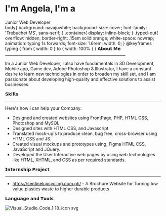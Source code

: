 <h1>I'm Angela, I'm a</h1>
<div class="container">
  <div class="typed-out"> Junior Web Developer</div></div>
body{
  background: navajowhite;
  background-size: cover;
  font-family: 'Trebuchet MS', sans-serif; 
}
.container{
  display: inline-block;
}
.typed-out{
  overflow: hidden;
  border-right: .15em solid orange;
  white-space: nowrap;
  animation: 
    typing 1s forwards;
  font-size: 1.6rem;
  width: 0;
}
@keyframes typing {
  from { width: 0 }
  to { width: 100% }
}
𝗔𝗯𝗼𝘂𝘁 𝗠𝗲
_____________________________________________________________

Im a Junior Web Developer, i also have fundamentals in 3D Development, Mobile app, Game dev, Adobe Photoshop & Illustrator, I have a constant desire to learn new technologies in order to broaden my skill set, and I am passionate about developing high-quality and effective solutions to assist businesses.

𝗦𝗸𝗶𝗹𝗹𝘀
______________________________________________________________
Here's how i can help your Company:
- Designed and created websites using FrontPage, PHP, HTML CSS, Photoshop and MySQL
- Designed sites with HTML CSS, and Javascript.
- Translated mock-up's to produce clean, bug free, cross-browser using HTML CSS and JS.
- Created visual mockups and prototypes using, Figma HTML CSS, JavaScript and JQuery.
- Developed the User Interactive web pages by using web technologies like HTML, XHTML, and CSS as per required standards.

𝗜𝗻𝘁𝗲𝗿𝗻𝘀𝗵𝗶𝗽 𝗣𝗿𝗼𝗷𝗲𝗰𝘁
__________________________________________________________________________________________________________________________________________________________________
- https://sentinelupcycling.com.ph/ - A Brochure Website for Turning low value plastics waste to higher durable products

𝗟𝗮𝗻𝗴𝘂𝗮𝗴𝗲 𝗮𝗻𝗱 𝗧𝗼𝗼𝗹𝘀

![Visual_Studio_Code_1 18_icon svg](https://github.com/angelzaccc/angelzaccc/assets/110012329/8ecf562c-027b-4b17-b6c4-e3aae328061e)


